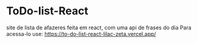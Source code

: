 # ToDo-list-React
site de lista de afazeres feita em react, com uma api de frases do dia
Para acessa-lo use: https://to-do-list-react-lilac-zeta.vercel.app/
